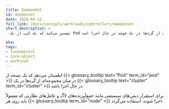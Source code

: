 ```yaml
---
title: DaemonSet
id: daemonset
date: 2018-04-12
full_link: /docs/concepts/workloads/controllers/daemonset
short_description: >
  تضمین می‌کند که یک کپی از یک Pod در مجموعه‌ای از گره‌ها در یک خوشه در حال اجرا است.

aka: 
tags:
- fundamental
- core-object
- workload
---
```

 اطمینان می‌دهد که یک نسخه از {{< glossary_tooltip text="Pod" term_id="pod" >}} در میان مجموعه‌ای از گره‌ها در یک {{< glossary_tooltip text="cluster" term_id="cluster" >}} در حال اجرا باشد.

<!--more-->

برای استقرار دیمن‌های سیستمی مانند جمع‌آورنده‌های لاگ و عامل‌های نظارتی که معمولاً باید روی هر {{< glossary_tooltip term_id="node" >}} اجرا شوند، استفاده می‌گردد.
